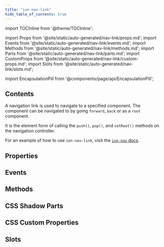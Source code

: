 ```yaml
---
title: "ion-nav-link"
hide_table_of_contents: true
---
```

import TOCInline from '@theme/TOCInline';

import Props from '@site/static/auto-generated/nav-link/props.md';
import Events from '@site/static/auto-generated/nav-link/events.md';
import Methods from '@site/static/auto-generated/nav-link/methods.md';
import Parts from '@site/static/auto-generated/nav-link/parts.md';
import CustomProps from '@site/static/auto-generated/nav-link/custom-props.md';
import Slots from '@site/static/auto-generated/nav-link/slots.md';

<head>
  <title>ion-nav-link: The Element for Navigation to a Specified Component</title>
  <meta name="description" content="Navigation links navigate to specified components. It is the element form of calling the push(), pop(), and setRoot() methods. Read for more on ion-nav-link." />
</head>

import EncapsulationPill from '@components/page/api/EncapsulationPill';

<h2 className="table-of-contents__title">Contents</h2>

<TOCInline
  toc={toc}
  maxHeadingLevel={2}
/>



A navigation link is used to navigate to a specified component. The component can be navigated to by going `forward`, `back` or as a `root` component.

It is the element form of calling the `push()`, `pop()`, and `setRoot()` methods on the navigation controller.

For an example of how to use `ion-nav-link`, visit the [`ion-nav` docs](./nav#using-navlink).




## Properties
<Props />

## Events
<Events />

## Methods
<Methods />

## CSS Shadow Parts
<Parts />

## CSS Custom Properties
<CustomProps />

## Slots
<Slots />